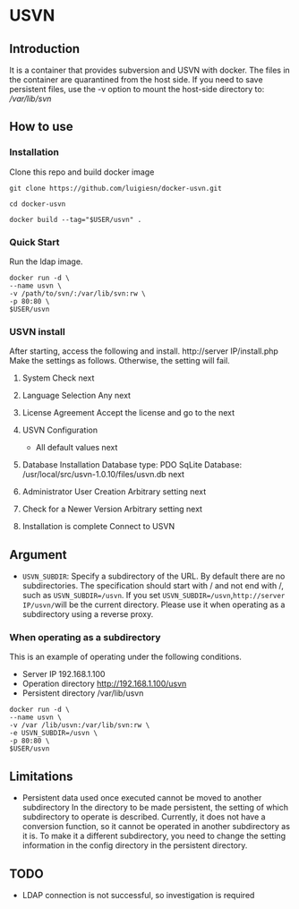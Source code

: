 USVN
================

## Introduction
It is a container that provides subversion and USVN with docker.
The files in the container are quarantined from the host side. If you need to save persistent files, use the -v option to mount the host-side directory to:
*/var/lib/svn*

How to use
------
### Installation
Clone this repo and build docker image
```
git clone https://github.com/luigiesn/docker-usvn.git
```
```
cd docker-usvn
```
```
docker build --tag="$USER/usvn" .
```
### Quick Start
Run the ldap image.
```
docker run -d \
--name usvn \
-v /path/to/svn/:/var/lib/svn:rw \
-p 80:80 \
$USER/usvn
```
### USVN install
After starting, access the following and install.
http://server IP/install.php
Make the settings as follows. Otherwise, the setting will fail.

1. System Check
    next

2. Language Selection
    Any
    next

3. License Agreement
    Accept the license and go to the next

4. USVN Configuration
    * All default values
    next

5. Database Installation
    Database type: PDO SqLite
    Database: /usr/local/src/usvn-1.0.10/files/usvn.db
    next

6. Administrator User Creation
    Arbitrary setting
    next

7. Check for a Newer Version
    Arbitrary setting
    next

8. Installation is complete
    Connect to USVN

## Argument

+ `USVN_SUBDIR`:
    Specify a subdirectory of the URL. By default there are no subdirectories.
    The specification should start with / and not end with /, such as `USVN_SUBDIR=/usvn`.
    If you set `USVN_SUBDIR=/usvn`,` http://server IP/usvn/ `will be the current directory.
    Please use it when operating as a subdirectory using a reverse proxy.

### When operating as a subdirectory

This is an example of operating under the following conditions.

+ Server IP 192.168.1.100
+ Operation directory http://192.168.1.100/usvn
+ Persistent directory /var/lib/usvn
```
docker run -d \
--name usvn \
-v /var /lib/usvn:/var/lib/svn:rw \
-e USVN_SUBDIR=/usvn \
-p 80:80 \
$USER/usvn
```
## Limitations
+ Persistent data used once executed cannot be moved to another subdirectory
In the directory to be made persistent, the setting of which subdirectory to operate is described.
Currently, it does not have a conversion function, so it cannot be operated in another subdirectory as it is.
To make it a different subdirectory, you need to change the setting information in the config directory in the persistent directory.

## TODO
+ LDAP connection is not successful, so investigation is required
